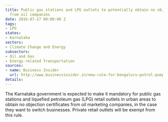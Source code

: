 ```yaml
---
title: Public gas stations and LPG outlets to potentially obtain no objection certificates
  from oil companies
date: 2016-07-27 00:00:00 Z
tags:
- LPG
states:
- Karnataka
sectors:
- Climate Change and Energy
subsectors:
- Oil and Gas
- Energy-related Transportation
sources:
- name: Business Insider
  url: http://www.businessinsider.in/new-rule-for-bengaluru-petrol-pump-owners/articleshow/53377407.cms
details: 
---
```


The Karnataka government is expected to make it mandatory for public gas stations and liquefied petroleum gas (LPG) retail outlets in urban areas to obtain no objection certificates from oil marketing companies, in the case they want to switch businesses. Private retail outlets will be exempt from this rule.
